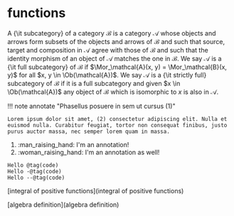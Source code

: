 # functions

A {\it subcategory} of a category $\mathcal{B}$ is a category $\mathcal{A}$
whose objects and arrows form subsets of the objects and arrows of $\mathcal{B}$
and such that source, target and composition in $\mathcal{A}$ agree with those
of $\mathcal{B}$ and such that the identity morphism of an object of
$\mathcal{A}$ matches the one in $\mathcal{B}$. We say $\mathcal{A}$ is a
{\it full subcategory} of $\mathcal{B}$ if $\Mor_\mathcal{A}(x, y)
= \Mor_\mathcal{B}(x, y)$ for all $x, y \in \Ob(\mathcal{A})$.
We say $\mathcal{A}$ is a {\it strictly full} subcategory of $\mathcal{B}$
if it is a full subcategory and given $x \in \Ob(\mathcal{A})$ any
object of $\mathcal{B}$ which is isomorphic to $x$ is also in $\mathcal{A}$.





!!! note annotate "Phasellus posuere in sem ut cursus (1)"

    Lorem ipsum dolor sit amet, (2) consectetur adipiscing elit. Nulla et
    euismod nulla. Curabitur feugiat, tortor non consequat finibus, justo
    purus auctor massa, nec semper lorem quam in massa.

1.  :man_raising_hand: I'm an annotation!
2.  :woman_raising_hand: I'm an annotation as well!



```
Hello @tag(code)
Hello -@tag(code)
Hello --@tag(code)
```

[integral of positive functions](integral of positive functions)


[algebra definition](algebra definition)


